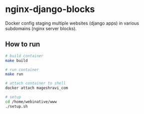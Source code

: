 # nginx-django-blocks

Docker config staging multiple websites (django apps) in various subdomains (nginx server blocks).

## How to run

```bash
# build container
make build

# run container
make run

# attach container to shell
docker attach mageshravi_com

# setup
cd /home/webinative/www
./setup.sh
```
